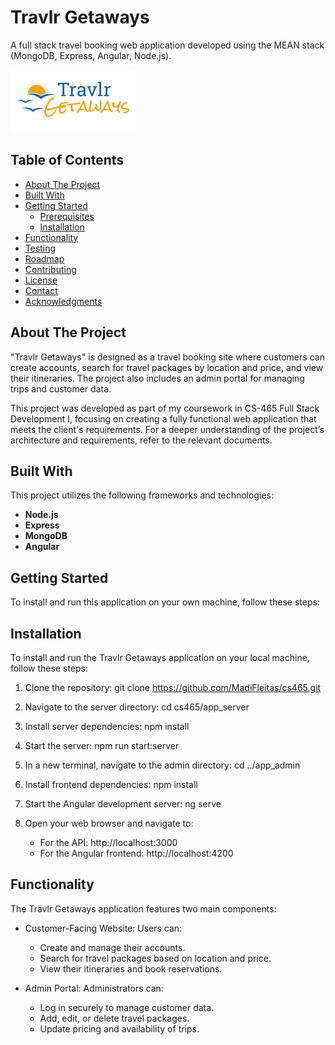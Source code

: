 # Travlr Getaways

A full stack travel booking web application developed using the MEAN stack (MongoDB, Express, Angular, Node.js).

![Travlr Getaways Logo](https://raw.githubusercontent.com/MadiFleitas/cs465/main/public/images/logo.png)

## Table of Contents
- [About The Project](#about-the-project)
- [Built With](#built-with)
- [Getting Started](#getting-started)
  - [Prerequisites](#prerequisites)
  - [Installation](#installation)
- [Functionality](#functionality)
- [Testing](#testing)
- [Roadmap](#roadmap)
- [Contributing](#contributing)
- [License](#license)
- [Contact](#contact)
- [Acknowledgments](#acknowledgments)

## About The Project
"Travlr Getaways" is designed as a travel booking site where customers can create accounts, search for travel packages by location and price, and view their itineraries. The project also includes an admin portal for managing trips and customer data.

This project was developed as part of my coursework in CS-465 Full Stack Development I, focusing on creating a fully functional web application that meets the client's requirements. For a deeper understanding of the project’s architecture and requirements, refer to the relevant documents.

## Built With
This project utilizes the following frameworks and technologies:
- **Node.js**
- **Express**
- **MongoDB**
- **Angular**

## Getting Started
To install and run this application on your own machine, follow these steps:

## Installation
To install and run the Travlr Getaways application on your local machine, follow these steps:

1. Clone the repository:
   git clone https://github.com/MadiFleitas/cs465.git

2. Navigate to the server directory:
   cd cs465/app_server

3. Install server dependencies:
   npm install

4. Start the server:
   npm run start:server

5. In a new terminal, navigate to the admin directory:
   cd ../app_admin

6. Install frontend dependencies:
   npm install

7. Start the Angular development server:
   ng serve

8. Open your web browser and navigate to:
   - For the API: http://localhost:3000
   - For the Angular frontend: http://localhost:4200

## Functionality
The Travlr Getaways application features two main components:

- Customer-Facing Website: Users can:
  - Create and manage their accounts.
  - Search for travel packages based on location and price.
  - View their itineraries and book reservations.

- Admin Portal: Administrators can:
  - Log in securely to manage customer data.
  - Add, edit, or delete travel packages.
  - Update pricing and availability of trips.

